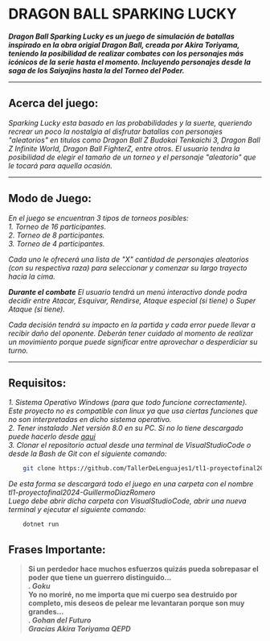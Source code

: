 # DRAGON BALL SPARKING LUCKY

***Dragon Ball Sparking Lucky es un juego de simulación de batallas inspirado en la obra origial Dragon Ball, creada por Akira Toriyama, teniendo la posibilidad de realizar combates con los personajes más icónicos de la serie hasta el momento. Incluyendo personajes desde la saga de los Saiyajins hasta la del Torneo del Poder.***

---

## Acerca del juego:
*Sparking Lucky esta basado en las probabilidades y la suerte, queriendo recrear un poco la nostalgia al disfrutar batallas con personajes "aleatorios" en titulos como Dragon Ball Z Budokai Tenkaichi 3, Dragon Ball Z Infinite World, Dragon Ball FighterZ, entre otros. El usuario tendra la posibilidad de elegir el tamaño de un torneo y el personaje "aleatorio" que le tocará para aquella ocasión.*

---

## Modo de Juego:
*En el juego se encuentran 3 tipos de torneos posibles:*  
*1. Torneo de 16 participantes.*  
*2. Torneo de 8 participantes.*  
*3. Torneo de 4 participantes.*  

*Cada uno le ofrecerá una lista de "X" cantidad de personajes aleatorios (con su respectiva raza) para seleccionar y comenzar su largo trayecto hacia la cima.*  

***Durante el combate***
*El usuario tendrá un menú interactivo donde podra decidir entre Atacar, Esquivar, Rendirse, Ataque especial (si tiene) o Super Ataque (si tiene).* 
 
*Cada decisión tendrá su impacto en la partida y cada error puede llevar a recibir daño del oponente. Deberán tener cuidado al momento de realizar un movimiento porque puede significar entre aprovechar o desperdiciar su turno.*  

---

## Requisitos:
*1. Sistema Operativo Windows (para que todo funcione correctamente). Este proyecto no es compatible con linux ya que usa ciertas funciones que no son interpretadas en dicho sistema operativo.*  
*2. Tener instalado .Net versión 8.0 en su PC. Si no lo tiene descargado puede hacerlo desde [aqui](https://dotnet.microsoft.com/en-us/download/dotnet/8.0)*  
*3. Clonar el repositorio actual desde una terminal de VisualStudioCode o desde la Bash de Git con el siguiente comando:*  
``` bash
    git clone https://github.com/TallerDeLenguajes1/tl1-proyectofinal2024-GuillermoDiazRomero
``` 
*De esta forma se descargará todo el juego en una carpeta con el nombre tl1-proyectofinal2024-GuillermoDiazRomero*  
*Luego debe abrir dicha carpeta con VisualStudioCode, abrir una nueva terminal y ejecutar el siguiente comando:*  
``` bash
    dotnet run
```

## Frases Importante:
> **Si un perdedor hace muchos esfuerzos quizás pueda sobrepasar el poder que tiene un guerrero distinguido...**  
***.                                                                            Goku***  
> **Yo no moriré, no me importa que mi cuerpo sea destruido por completo, mis deseos de pelear me levantaran porque son muy grandes...**  
***.                                                                            Gohan del Futuro***  
***Gracias Akira Toriyama QEPD***